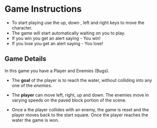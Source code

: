 # Game Instructions
* To start playing use the up, down , left and right keys to move the character.
* The game will start automatically waiting on you to play.
* If you win you get an alert saying - You win!
* If you lose you get an alert saying - You lose!

## Game Details
In this game you have a Player and Enemies (Bugs). 

* The **goal** of the player is to reach the water, without colliding into any one of the _enemies_. 

* The **player** can move left, right, up and down. The enemies move in varying speeds on the paved block portion of the scene. 

* Once a the player collides with an enemy, the game is reset and the player moves back to the start square. Once the player reaches the water the game is won.